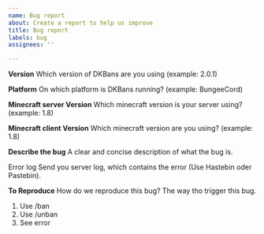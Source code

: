 ```yaml
---
name: Bug report
about: Create a report to help us improve
title: Bug report
labels: bug
assignees: ''

---
```


**Version**
Which version of DKBans are you using (example: 2.0.1)

**Platform**
On which platform is DKBans running? (example: BungeeCord)

**Minecraft server Version**
Which minecraft version is your server using? (example: 1.8)

**Minecraft client Version**
Which minecraft version are you using? (example: 1.8)

**Describe the bug**
A clear and concise description of what the bug is.

Error log
Send you server log, which contains the error (Use Hastebin oder Pastebin).


**To Reproduce**
How do we reproduce this bug?
The way tho trigger this bug.

1. Use /ban <player>
2. Use /unban <player>
3. See error
